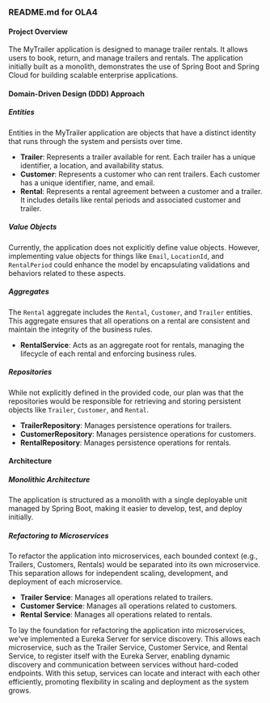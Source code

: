 ### README.md for OLA4

#### Project Overview
The MyTrailer application is designed to manage trailer rentals. It allows users to book, return, and manage trailers and rentals. The application initially built as a monolith, demonstrates the use of Spring Boot and Spring Cloud for building scalable enterprise applications.

#### Domain-Driven Design (DDD) Approach

##### Entities
Entities in the MyTrailer application are objects that have a distinct identity that runs through the system and persists over time.
- **Trailer**: Represents a trailer available for rent. Each trailer has a unique identifier, a location, and availability status.
- **Customer**: Represents a customer who can rent trailers. Each customer has a unique identifier, name, and email.
- **Rental**: Represents a rental agreement between a customer and a trailer. It includes details like rental periods and associated customer and trailer.

##### Value Objects
Currently, the application does not explicitly define value objects. However, implementing value objects for things like `Email`, `LocationId`, and `RentalPeriod` could enhance the model by encapsulating validations and behaviors related to these aspects.

##### Aggregates
The `Rental` aggregate includes the `Rental`, `Customer`, and `Trailer` entities. This aggregate ensures that all operations on a rental are consistent and maintain the integrity of the business rules.
- **RentalService**: Acts as an aggregate root for rentals, managing the lifecycle of each rental and enforcing business rules.

##### Repositories
While not explicitly defined in the provided code, our plan was that the repositories would be responsible for retrieving and storing persistent objects like `Trailer`, `Customer`, and `Rental`.
- **TrailerRepository**: Manages persistence operations for trailers.
- **CustomerRepository**: Manages persistence operations for customers.
- **RentalRepository**: Manages persistence operations for rentals.

#### Architecture

##### Monolithic Architecture
The application is structured as a monolith with a single deployable unit managed by Spring Boot, making it easier to develop, test, and deploy initially.

##### Refactoring to Microservices
To refactor the application into microservices, each bounded context (e.g., Trailers, Customers, Rentals) would be separated into its own microservice. This separation allows for independent scaling, development, and deployment of each microservice.
- **Trailer Service**: Manages all operations related to trailers.
- **Customer Service**: Manages all operations related to customers.
- **Rental Service**: Manages all operations related to rentals.

To lay the foundation for refactoring the application into microservices, we've implemented a Eureka Server for service discovery. This allows each microservice, such as the Trailer Service, Customer Service, and Rental Service, to register itself with the Eureka Server, enabling dynamic discovery and communication between services without hard-coded endpoints. With this setup, services can locate and interact with each other efficiently, promoting flexibility in scaling and deployment as the system grows.
